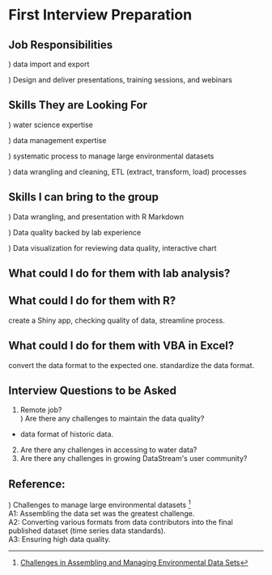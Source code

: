 # First Interview Preparation


## Job Responsibilities  
) data import and export

) Design and deliver presentations, training sessions, and webinars


## Skills They are Looking For
) water science expertise

) data management expertise

) systematic process to manage large environmental datasets

) data wrangling and cleaning, ETL (extract, transform, load) processes


## Skills I can bring to the group
) Data wrangling, and presentation with R Markdown

) Data quality backed by lab experience

) Data visualization for reviewing data quality, interactive chart


## What could I do for them with lab analysis?


## What could I do for them with R?
create a Shiny app, checking quality of data, streamline process.


## What could I do for them with VBA in Excel?
convert the data format to the expected one. standardize the data format.


## Interview Questions to be Asked
1) Remote job?  
) Are there any challenges to maintain the data quality?  
  * data format of historic data.  
  
2) Are there any challenges in accessing to water data?  
3) Are there any challenges in growing DataStream's user community?  




## Reference:
) Challenges to manage large environmental datasets [^1]  
A1: Assembling the data set was the greatest challenge.  
A2: Converting various formats from data contributors into the final published dataset (time series data standards).  
A3: Ensuring high data quality.   

[^1]: [Challenges in Assembling and Managing Environmental Data Sets](https://eos.org/editors-vox/challenges-in-assembling-and-managing-environmental-data-sets)

